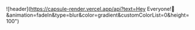   ![header](https://capsule-render.vercel.app/api?text=Hey Everyone!🎀&animation=fadeIn&type=blur&color=gradient&customColorList=0&height=100")
